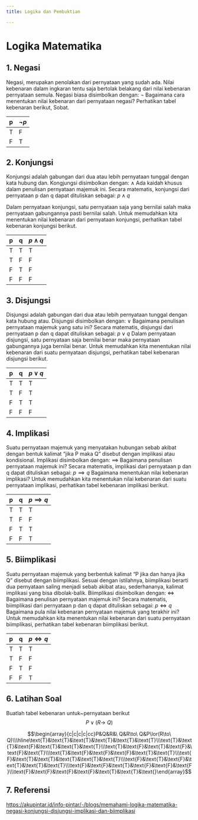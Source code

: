 ```yaml
---
title: Logika dan Pembuktian

---
```


# Logika Matematika

## 1. Negasi
Negasi, merupakan penolakan dari pernyataan yang sudah ada. Nilai kebenaran dalam ingkaran tentu saja bertolak belakang dari nilai kebenaran pernyataan semula. Negasi biasa disimbolkan dengan:
$\neg$
Bagaimana cara menentukan nilai kebenaran dari pernyataan negasi? Perhatikan tabel kebenaran berikut, Sobat.

| p        | $\neg p$ |
| -------- | -------- |
| T        | F        |
|F         |T         |
## 2. Konjungsi
Konjungsi adalah gabungan dari dua atau lebih pernyataan tunggal dengan kata hubung dan. Kongjungsi disimbolkan dengan:
             $\land$
Ada kaidah khusus dalam penulisan pernyataan majemuk ini. Secara matematis, konjungsi dari pernyataan p dan q dapat dituliskan sebagai:
$p\land q$

Dalam pernyataan konjungsi, satu pernyataan saja yang bernilai salah maka pernyataan gabungannya pasti bernilai salah. Untuk memudahkan kita menentukan nilai kebenaran dari pernyataan konjungsi, perhatikan tabel kebenaran konjungsi berikut.


| p     | q        | $p\land q$     |
| ------| -------- | -------- |
|T      |T         |T         |
|T      |F         |F         |
|F      |T         |F         |
|F      |F         |F         |

## 3. Disjungsi
Disjungsi adalah gabungan dari dua atau lebih pernyataan tunggal dengan kata hubung atau. Disjungsi disimbolkan dengan:
$\lor$
Bagaimana penulisan pernyataan majemuk yang satu ini? Secara matematis, disjungsi dari pernyataan p dan q dapat dituliskan sebagai:
$p \lor q$
Dalam pernyataan disjungsi, satu pernyataan saja bernilai benar maka pernyataan gabungannya juga bernilai benar. Untuk memudahkan kita menentukan nilai kebenaran dari suatu pernyataan disjungsi, perhatikan tabel kebenaran disjungsi berikut.


| p | q| $p \lor q$ |
| -------- | -------- | -------- |
| T   | T   | T   |
|T|F|T|
|F|T|T|
|F|F|F|

## 4. Implikasi

Suatu pernyataan majemuk yang menyatakan hubungan sebab akibat dengan bentuk kalimat “jika P maka Q” disebut dengan implikasi atau kondisional. Implikasi disimbolkan dengan:
                  $\implies$
Bagaimana penulisan pernyataan majemuk ini? Secara matematis, implikasi dari pernyataan p dan q dapat dituliskan sebagai:
$p \implies q$
Bagaimana menentukan nilai kebenaran implikasi? Untuk memudahkan kita menentukan nilai kebenaran dari suatu pernyataan implikasi, perhatikan tabel kebenaran implikasi berikut.


| p        | q        | $p \implies q$ |
| -------- | -------- | -------- |
| T        | T        | T        |
|T         |F         |F         |
| F        |T         |T         |
|F|F|T|

## 5. Biimplikasi
Suatu pernyataan majemuk yang berbentuk kalimat “P jika dan hanya jika Q” disebut dengan biimplikasi. Sesuai dengan istilahnya, biimplikasi berarti dua pernyataan saling menjadi sebab akibat atau, sederhananya, kalimat implikasi yang bisa dibolak-balik. Biimplikasi disimbolkan dengan:
$\iff$
Bagaimana penulisan pernyataan majemuk ini? Secara matematis, biimplikasi dari pernyataan p dan q dapat dituliskan sebagai:
$p \iff q$
Bagaimana pula nilai kebenaran pernyataan majemuk yang terakhir ini? Untuk memudahkan kita menentukan nilai kebenaran dari suatu pernyataan biimplikasi, perhatikan tabel kebenaran biimplikasi berikut.

| p | q | $p \iff q$ |
| -------- | -------- | -------- |
| T  | T     | T     |
|T|F|F|
|F|T|F|
|F|F|T|


## 6. Latihan Soal

Buatlah tabel kebenaran untuk~pernyataan berikut $$P\lor(R\to\ Q)$$

$$\begin{array}{c|c|c|c|cc}P&Q&R&\ Q&R\to\ Q&P\lor(R\to\ Q)\\\hline\text{Т}&\text{Т}&\text{Т}&\text{T}&\text{T}&\text{T}\\\text{Т}&\text{Т}&\text{F}&\text{T}&\text{T}&\text{T}\\\text{T}&\text{F}&\text{T}&\text{F}&\text{F}&\text{T}\\\text{T}&\text{F}&\text{F}&\text{F}&\text{T}&\text{T}\\\text{F}&\text{T}&\text{T}&\text{T}&\text{T}&\text{T}\\\text{F}&\text{T}&\text{F}&\text{T}&\text{T}&\text{T}\\\text{F}&\text{F}&\text{T}&\text{F}&\text{F}&\text{F}\\\text{F}&\text{F}&\text{F}&\text{F}&\text{T}&\text{T}&\text{}\end{array}$$

## 7. Referensi
https://akupintar.id/info-pintar/-/blogs/memahami-logika-matematika-negasi-konjungsi-disjungsi-implikasi-dan-biimplikasi

